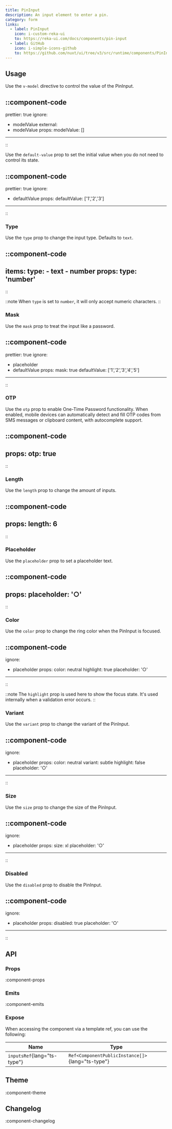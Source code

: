 ```yaml
---
title: PinInput
description: An input element to enter a pin.
category: form
links:
  - label: PinInput
    icon: i-custom-reka-ui
    to: https://reka-ui.com/docs/components/pin-input
  - label: GitHub
    icon: i-simple-icons-github
    to: https://github.com/nuxt/ui/tree/v3/src/runtime/components/PinInput.vue
---
```


## Usage

Use the `v-model` directive to control the value of the PinInput.

::component-code
---
prettier: true
ignore:
  - modelValue
external:
  - modelValue
props:
  modelValue: []
---
::

Use the `default-value` prop to set the initial value when you do not need to control its state.

::component-code
---
prettier: true
ignore:
  - defaultValue
props:
  defaultValue: ['1','2','3']
---
::

### Type

Use the `type` prop to change the input type. Defaults to `text`.

::component-code
---
items:
  type:
    - text
    - number
props:
  type: 'number'
---
::

::note
When `type` is set to `number`, it will only accept numeric characters.
::

### Mask

Use the `mask` prop to treat the input like a password.

::component-code
---
prettier: true
ignore:
  - placeholder
  - defaultValue
props:
  mask: true
  defaultValue: ['1','2','3','4','5']
---
::

### OTP

Use the `otp` prop to enable One-Time Password functionality. When enabled, mobile devices can automatically detect and fill OTP codes from SMS messages or clipboard content, with autocomplete support.

::component-code
---
props:
  otp: true
---
::

### Length

Use the `length` prop to change the amount of inputs.

::component-code
---
props:
  length: 6
---
::

### Placeholder

Use the `placeholder` prop to set a placeholder text.

::component-code
---
props:
  placeholder: '○'
---
::

### Color

Use the `color` prop to change the ring color when the PinInput is focused.

::component-code
---
ignore:
  - placeholder
props:
  color: neutral
  highlight: true
  placeholder: '○'
---
::

::note
The `highlight` prop is used here to show the focus state. It's used internally when a validation error occurs.
::

### Variant

Use the `variant` prop to change the variant of the PinInput.

::component-code
---
ignore:
  - placeholder
props:
  color: neutral
  variant: subtle
  highlight: false
  placeholder: '○'
---
::

### Size

Use the `size` prop to change the size of the PinInput.

::component-code
---
ignore:
  - placeholder
props:
  size: xl
  placeholder: '○'
---
::

### Disabled

Use the `disabled` prop to disable the PinInput.

::component-code
---
ignore:
  - placeholder
props:
  disabled: true
  placeholder: '○'
---
::

## API

### Props

:component-props

### Emits

:component-emits

### Expose

When accessing the component via a template ref, you can use the following:

| Name | Type |
| ---- | ---- |
| `inputsRef`{lang="ts-type"} | `Ref<ComponentPublicInstance[]>`{lang="ts-type"} |

## Theme

:component-theme

## Changelog

:component-changelog
